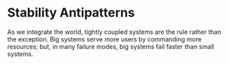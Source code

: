 # Stability Antipatterns

As we integrate the world, tightly coupled systems are the rule rather than the exception. Big systems serve more users by commanding more resources; but, in many failure modes, big systems fail faster than small systems.

